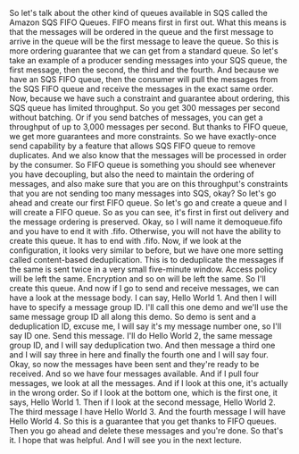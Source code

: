 
<v Instructor>So let's talk about</v>
the other kind of queues available in SQS
called the Amazon SQS FIFO Queues.
FIFO means first in first out.
What this means is that the messages will be ordered
in the queue and the first message to arrive in the queue
will be the first message to leave the queue.
So this is more ordering guarantee that we can get
from a standard queue.
So let's take an example of a producer
sending messages into your SQS queue,
the first message, then the second,
the third and the fourth.
And because we have an SQS FIFO queue,
then the consumer will pull the messages
from the SQS FIFO queue and receive the messages
in the exact same order.
Now, because we have such a constraint
and guarantee about ordering,
this SQS queue has limited throughput.
So you get 300 messages per second without batching.
Or if you send batches of messages,
you can get a throughput of up to 3,000 messages per second.
But thanks to FIFO queue,
we get more guarantees and more constraints.
So we have exactly-once send capability
by a feature that allows SQS FIFO queue
to remove duplicates.
And we also know that the messages will be processed
in order by the consumer.
So FIFO queue is something you should see
whenever you have decoupling,
but also the need to maintain the ordering of messages,
and also make sure that you are
on this throughput's constraints
that you are not sending too many messages into SQS, okay?
So let's go ahead and create our first FIFO queue.
So let's go and create a queue
and I will create a FIFO queue.
So as you can see, it's first in first out delivery
and the message ordering is preserved.
Okay, so I will name it demoqueue.fifo
and you have to end it with .fifo.
Otherwise, you will not have the ability
to create this queue.
It has to end with .fifo.
Now, if we look at the configuration,
it looks very similar to before,
but we have one more setting
called content-based deduplication.
This is to deduplicate the messages
if the same is sent twice
in a very small five-minute window.
Access policy will be left the same.
Encryption and so on will be left the same.
So I'll create this queue.
And now if I go to send and receive messages,
we can have a look at the message body.
I can say, Hello World 1.
And then I will have to specify a message group ID.
I'll call this one demo
and we'll use the same message group ID all along this demo.
So demo is sent and a deduplication ID,
excuse me, I will say it's my message number one,
so I'll say ID one.
Send this message.
I'll do Hello World 2, the same message group ID,
and I will say deduplication two.
And then message a third one
and I will say three in here
and finally the fourth one and I will say four.
Okay, so now the messages have been sent
and they're ready to be received.
And so we have four messages available.
And if I pull four messages, we look at all the messages.
And if I look at this one, it's actually in the wrong order.
So if I look at the bottom one, which is the first one,
it says, Hello World 1.
Then if I look at the second message, Hello World 2.
The third message I have Hello World 3.
And the fourth message I will have Hello World 4.
So this is a guarantee that you get thanks to FIFO queues.
Then you go ahead and delete these messages and you're done.
So that's it.
I hope that was helpful.
And I will see you in the next lecture.
